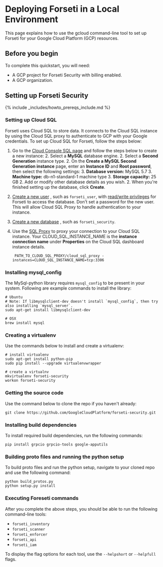 # Deploying Forseti in a Local Environment

This page explains how to use the gcloud command-line tool to set up Forseti
for your Google Cloud Platform (GCP) resources.

## Before you begin

To complete this quickstart, you will need:

  - A GCP project for Forseti Security with billing enabled.
  - A GCP organization.

## Setting up Forseti Security

{% include _includes/howto_prereqs_include.md %}

### Setting up Cloud SQL

Forseti uses Cloud SQL to store data. It connects to the Cloud SQL instance by
using the Cloud SQL proxy to authenticate to GCP with your Google credentials.
To set up Cloud SQL for Forseti, follow the steps below:

  1. Go to the [Cloud Console SQL page](https://console.cloud.google.com/sql)
  and follow the steps below to create a new instance:
    2. Select a **MySQL** database engine.
    2. Select a **Second Generation** instance type.
    2. On the **Create a MySQL Second Generation instance** page, enter an
    **Instance ID** and **Root password**, then select the following settings:
      3. **Database version:** MySQL 5.7
      3. **Machine type:** db-n1-standard-1 machine type
      3. **Storage capacity:** 25 GB
    2. Add or modify other database details as you wish.
    2. When you're finished setting up the database, click **Create**.
  1. [Create a new user](https://cloud.google.com/sql/docs/mysql/create-manage-users#creating)
  , such as `forseti_user`, with
  [read/write privileges](https://cloud.google.com/sql/docs/mysql/users?hl=en_US#privileges)
  for Forseti to access the database. Don't set a password for the new user.
  This will allow Cloud SQL Proxy to handle authentication to your instance.
  1. [Create a new database](https://cloud.google.com/sql/docs/mysql/create-manage-databases#creating_a_database)
  , such as `forseti_security`.
  1. Use the [SQL Proxy](https://cloud.google.com/sql/docs/mysql-connect-proxy#connecting_mysql_client)
  to proxy your connection to your Cloud SQL instance.
  Your CLOUD_SQL_INSTANCE_NAME is the **instance connection name** under
  **Properties** on the Cloud SQL dashboard instance details.

          PATH_TO_CLOUD_SQL_PROXY/cloud_sql_proxy -instances=CLOUD_SQL_INSTANCE_NAME=tcp:3306

### Installing mysql_config

The MySql-python library requires `mysql_config` to be present in your system.
Following are example commands to install the library:

````
# Ubuntu
# Note: If libmysqlclient-dev doesn't install `mysql_config`, then try also installing `mysql_server`.
sudo apt-get install libmysqlclient-dev

# OSX
brew install mysql
````

### Creating a virtualenv

Use the commands below to install and create a virtualenv:

````
# install virtualenv
sudo apt-get install python-pip
sudo pip install --upgrade virtualenvwrapper

# create a virtualnv
mkvirtualenv forseti-security
workon forseti-security
````

### Getting the source code

Use the command below to clone the repo if you haven't already:

````
git clone https://github.com/GoogleCloudPlatform/forseti-security.git
````

### Installing build dependencies

To install required build dependencies, run the following commands:

````
pip install grpcio grpcio-tools google-apputils
````

### Building proto files and running the python setup

To build proto files and run the python setup, navigate to your cloned repo and
use the following command:

````
python build_protos.py
python setup.py install
````

### Executing Foreseti commands

After you complete the above steps, you should be able to run the following
command-line tools:

  - `forseti_inventory`
  - `forseti_scanner`
  - `forseti_enforcer`
  - `forseti_api`
  - `forseti_iam`

To display the flag options for each tool, use the `--helpshort` or
`--helpfull` flags.
